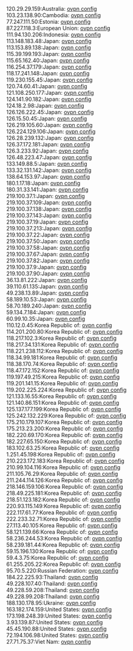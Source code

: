 120.29.29.159:Australia: [ovpn config](vpn/120_29_29_159.ovpn)  
103.23.138.90:Cambodia: [ovpn config](vpn/103_23_138_90.ovpn)  
77.247.111.50:Estonia: [ovpn config](vpn/77_247_111_50.ovpn)  
87.227.118.3:European Union: [ovpn config](vpn/87_227_118_3.ovpn)  
111.94.130.206:Indonesia: [ovpn config](vpn/111_94_130_206.ovpn)  
113.148.183.48:Japan: [ovpn config](vpn/113_148_183_48.ovpn)  
113.153.89.138:Japan: [ovpn config](vpn/113_153_89_138.ovpn)  
115.39.199.193:Japan: [ovpn config](vpn/115_39_199_193.ovpn)  
115.65.162.40:Japan: [ovpn config](vpn/115_65_162_40.ovpn)  
116.254.37.179:Japan: [ovpn config](vpn/116_254_37_179.ovpn)  
118.17.241.148:Japan: [ovpn config](vpn/118_17_241_148.ovpn)  
119.230.155.45:Japan: [ovpn config](vpn/119_230_155_45.ovpn)  
120.74.60.41:Japan: [ovpn config](vpn/120_74_60_41.ovpn)  
121.108.250.177:Japan: [ovpn config](vpn/121_108_250_177.ovpn)  
124.141.90.182:Japan: [ovpn config](vpn/124_141_90_182.ovpn)  
124.18.2.98:Japan: [ovpn config](vpn/124_18_2_98.ovpn)  
126.126.222.45:Japan: [ovpn config](vpn/126_126_222_45.ovpn)  
126.15.50.45:Japan: [ovpn config](vpn/126_15_50_45.ovpn)  
126.219.105.60:Japan: [ovpn config](vpn/126_219_105_60.ovpn)  
126.224.129.106:Japan: [ovpn config](vpn/126_224_129_106.ovpn)  
126.28.239.132:Japan: [ovpn config](vpn/126_28_239_132.ovpn)  
126.37.172.181:Japan: [ovpn config](vpn/126_37_172_181.ovpn)  
126.3.233.92:Japan: [ovpn config](vpn/126_3_233_92.ovpn)  
126.48.223.47:Japan: [ovpn config](vpn/126_48_223_47.ovpn)  
133.149.88.5:Japan: [ovpn config](vpn/133_149_88_5.ovpn)  
133.32.131.142:Japan: [ovpn config](vpn/133_32_131_142.ovpn)  
138.64.153.97:Japan: [ovpn config](vpn/138_64_153_97.ovpn)  
180.1.17.18:Japan: [ovpn config](vpn/180_1_17_18.ovpn)  
180.31.33.141:Japan: [ovpn config](vpn/180_31_33_141.ovpn)  
219.100.37.1:Japan: [ovpn config](vpn/219_100_37_1.ovpn)  
219.100.37.109:Japan: [ovpn config](vpn/219_100_37_109.ovpn)  
219.100.37.138:Japan: [ovpn config](vpn/219_100_37_138.ovpn)  
219.100.37.143:Japan: [ovpn config](vpn/219_100_37_143.ovpn)  
219.100.37.19:Japan: [ovpn config](vpn/219_100_37_19.ovpn)  
219.100.37.213:Japan: [ovpn config](vpn/219_100_37_213.ovpn)  
219.100.37.22:Japan: [ovpn config](vpn/219_100_37_22.ovpn)  
219.100.37.50:Japan: [ovpn config](vpn/219_100_37_50.ovpn)  
219.100.37.58:Japan: [ovpn config](vpn/219_100_37_58.ovpn)  
219.100.37.67:Japan: [ovpn config](vpn/219_100_37_67.ovpn)  
219.100.37.82:Japan: [ovpn config](vpn/219_100_37_82.ovpn)  
219.100.37.9:Japan: [ovpn config](vpn/219_100_37_9.ovpn)  
219.100.37.90:Japan: [ovpn config](vpn/219_100_37_90.ovpn)  
36.13.81.222:Japan: [ovpn config](vpn/36_13_81_222.ovpn)  
39.110.61.135:Japan: [ovpn config](vpn/39_110_61_135.ovpn)  
49.238.13.89:Japan: [ovpn config](vpn/49_238_13_89.ovpn)  
58.189.10.53:Japan: [ovpn config](vpn/58_189_10_53.ovpn)  
58.70.189.240:Japan: [ovpn config](vpn/58_70_189_240.ovpn)  
59.134.7.184:Japan: [ovpn config](vpn/59_134_7_184.ovpn)  
60.99.10.35:Japan: [ovpn config](vpn/60_99_10_35.ovpn)  
110.12.0.45:Korea Republic of: [ovpn config](vpn/110_12_0_45.ovpn)  
114.201.200.80:Korea Republic of: [ovpn config](vpn/114_201_200_80.ovpn)  
118.217.102.3:Korea Republic of: [ovpn config](vpn/118_217_102_3.ovpn)  
118.217.34.131:Korea Republic of: [ovpn config](vpn/118_217_34_131.ovpn)  
118.221.238.112:Korea Republic of: [ovpn config](vpn/118_221_238_112.ovpn)  
118.34.99.181:Korea Republic of: [ovpn config](vpn/118_34_99_181.ovpn)  
118.38.170.74:Korea Republic of: [ovpn config](vpn/118_38_170_74.ovpn)  
118.47.172.152:Korea Republic of: [ovpn config](vpn/118_47_172_152.ovpn)  
119.197.49.215:Korea Republic of: [ovpn config](vpn/119_197_49_215.ovpn)  
119.201.141.15:Korea Republic of: [ovpn config](vpn/119_201_141_15.ovpn)  
119.202.225.224:Korea Republic of: [ovpn config](vpn/119_202_225_224.ovpn)  
121.133.16.55:Korea Republic of: [ovpn config](vpn/121_133_16_55.ovpn)  
121.140.86.151:Korea Republic of: [ovpn config](vpn/121_140_86_151.ovpn)  
125.137.177.199:Korea Republic of: [ovpn config](vpn/125_137_177_199.ovpn)  
125.242.132.229:Korea Republic of: [ovpn config](vpn/125_242_132_229.ovpn)  
175.210.179.107:Korea Republic of: [ovpn config](vpn/175_210_179_107.ovpn)  
175.213.23.200:Korea Republic of: [ovpn config](vpn/175_213_23_200.ovpn)  
182.220.69.170:Korea Republic of: [ovpn config](vpn/182_220_69_170.ovpn)  
182.227.65.150:Korea Republic of: [ovpn config](vpn/182_227_65_150.ovpn)  
183.102.63.25:Korea Republic of: [ovpn config](vpn/183_102_63_25.ovpn)  
1.251.45.198:Korea Republic of: [ovpn config](vpn/1_251_45_198.ovpn)  
210.223.172.183:Korea Republic of: [ovpn config](vpn/210_223_172_183.ovpn)  
210.99.104.116:Korea Republic of: [ovpn config](vpn/210_99_104_116.ovpn)  
211.105.76.29:Korea Republic of: [ovpn config](vpn/211_105_76_29.ovpn)  
211.244.114.126:Korea Republic of: [ovpn config](vpn/211_244_114_126.ovpn)  
218.146.159.106:Korea Republic of: [ovpn config](vpn/218_146_159_106.ovpn)  
218.49.225.181:Korea Republic of: [ovpn config](vpn/218_49_225_181.ovpn)  
218.51.123.182:Korea Republic of: [ovpn config](vpn/218_51_123_182.ovpn)  
220.93.115.149:Korea Republic of: [ovpn config](vpn/220_93_115_149.ovpn)  
222.117.61.77:Korea Republic of: [ovpn config](vpn/222_117_61_77.ovpn)  
222.233.32.71:Korea Republic of: [ovpn config](vpn/222_233_32_71.ovpn)  
27.113.40.105:Korea Republic of: [ovpn config](vpn/27_113_40_105.ovpn)  
58.121.139.66:Korea Republic of: [ovpn config](vpn/58_121_139_66.ovpn)  
58.236.244.53:Korea Republic of: [ovpn config](vpn/58_236_244_53.ovpn)  
58.239.181.44:Korea Republic of: [ovpn config](vpn/58_239_181_44.ovpn)  
59.15.196.130:Korea Republic of: [ovpn config](vpn/59_15_196_130.ovpn)  
59.4.3.75:Korea Republic of: [ovpn config](vpn/59_4_3_75.ovpn)  
61.255.205.22:Korea Republic of: [ovpn config](vpn/61_255_205_22.ovpn)  
95.70.5.220:Russian Federation: [ovpn config](vpn/95_70_5_220.ovpn)  
184.22.225.93:Thailand: [ovpn config](vpn/184_22_225_93.ovpn)  
49.228.107.40:Thailand: [ovpn config](vpn/49_228_107_40.ovpn)  
49.228.59.208:Thailand: [ovpn config](vpn/49_228_59_208.ovpn)  
49.228.99.208:Thailand: [ovpn config](vpn/49_228_99_208.ovpn)  
188.130.178.95:Ukraine: [ovpn config](vpn/188_130_178_95.ovpn)  
163.182.174.159:United States: [ovpn config](vpn/163_182_174_159.ovpn)  
173.198.248.39:United States: [ovpn config](vpn/173_198_248_39.ovpn)  
3.93.139.87:United States: [ovpn config](vpn/3_93_139_87.ovpn)  
45.45.190.88:United States: [ovpn config](vpn/45_45_190_88.ovpn)  
72.194.106.98:United States: [ovpn config](vpn/72_194_106_98.ovpn)  
27.71.75.37:Viet Nam: [ovpn config](vpn/27_71_75_37.ovpn)  
